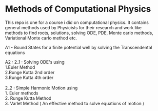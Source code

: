 

# Methods of Computational Physics 
This repo is one for a course i did on computational physics. It contains general methods used by Physicists for their research and work like
methods to find roots, solutions, solving ODE, PDE, Monte carlo methods, Variational Monte carlo method etc. 


A1 - Bound States for a finite potential well by solving the Transcendental equations

A2 :
     2_1 : Solving ODE's using <br>
              1.Euler Method <br>
              2.Runge Kutta 2nd order <br>
              3.Runge Kutta 4th order <br>              
     2_2 : Simple Harmonic Motion using <br>
              1. Euler methods <br>
              2. Runge Kutta Method <br>
              3. Varlet Method ( An effective method to solve equations of motion ) <br>
